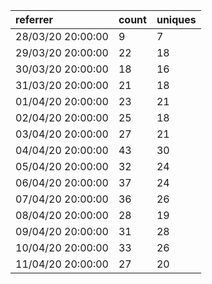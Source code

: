 | referrer          | count | uniques |
| :---------------- | :---- | :------ |
| 28/03/20 20:00:00 | 9     | 7       |
| 29/03/20 20:00:00 | 22    | 18      |
| 30/03/20 20:00:00 | 18    | 16      |
| 31/03/20 20:00:00 | 21    | 18      |
| 01/04/20 20:00:00 | 23    | 21      |
| 02/04/20 20:00:00 | 25    | 18      |
| 03/04/20 20:00:00 | 27    | 21      |
| 04/04/20 20:00:00 | 43    | 30      |
| 05/04/20 20:00:00 | 32    | 24      |
| 06/04/20 20:00:00 | 37    | 24      |
| 07/04/20 20:00:00 | 36    | 26      |
| 08/04/20 20:00:00 | 28    | 19      |
| 09/04/20 20:00:00 | 31    | 28      |
| 10/04/20 20:00:00 | 33    | 26      |
| 11/04/20 20:00:00 | 27    | 20      |